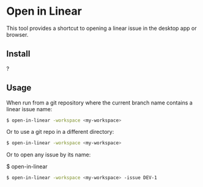 # Open in Linear

This tool provides a shortcut to opening a linear issue in the desktop app or
browser.

## Install

?

## Usage

When run from a git repository where the current branch name contains a linear
issue name:

```sh
$ open-in-linear -workspace <my-workspace>
```

Or to use a git repo in a different directory:

```sh
$ open-in-linear -workspace <my-workspace>
```

Or to open any issue by its name:

$ open-in-linear
```sh
$ open-in-linear -workspace <my-workspace> -issue DEV-1
```
